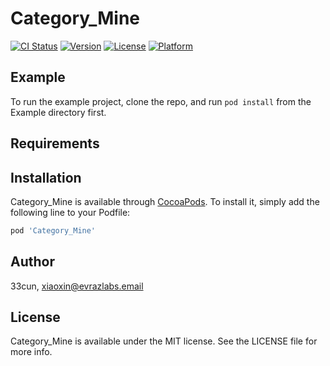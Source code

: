 # Category_Mine

[![CI Status](https://img.shields.io/travis/33cun/Category_Mine.svg?style=flat)](https://travis-ci.org/33cun/Category_Mine)
[![Version](https://img.shields.io/cocoapods/v/Category_Mine.svg?style=flat)](https://cocoapods.org/pods/Category_Mine)
[![License](https://img.shields.io/cocoapods/l/Category_Mine.svg?style=flat)](https://cocoapods.org/pods/Category_Mine)
[![Platform](https://img.shields.io/cocoapods/p/Category_Mine.svg?style=flat)](https://cocoapods.org/pods/Category_Mine)

## Example

To run the example project, clone the repo, and run `pod install` from the Example directory first.

## Requirements

## Installation

Category_Mine is available through [CocoaPods](https://cocoapods.org). To install
it, simply add the following line to your Podfile:

```ruby
pod 'Category_Mine'
```

## Author

33cun, xiaoxin@evrazlabs.email

## License

Category_Mine is available under the MIT license. See the LICENSE file for more info.

